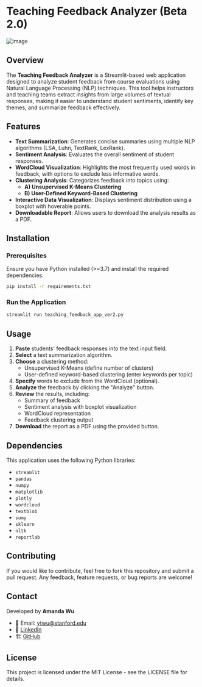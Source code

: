 # Teaching Feedback Analyzer (Beta 2.0)
![image](https://github.com/user-attachments/assets/761340fb-e556-4e47-9fb9-b4aaeeed1326)

## Overview
The **Teaching Feedback Analyzer** is a Streamlit-based web application designed to analyze student feedback from course evaluations using Natural Language Processing (NLP) techniques. This tool helps instructors and teaching teams extract insights from large volumes of textual responses, making it easier to understand student sentiments, identify key themes, and summarize feedback effectively.

## Features
- **Text Summarization**: Generates concise summaries using multiple NLP algorithms (LSA, Luhn, TextRank, LexRank).
- **Sentiment Analysis**: Evaluates the overall sentiment of student responses.
- **WordCloud Visualization**: Highlights the most frequently used words in feedback, with options to exclude less informative words.
- **Clustering Analysis**: Categorizes feedback into topics using:
  - **A) Unsupervised K-Means Clustering**
  - **B) User-Defined Keyword-Based Clustering**
- **Interactive Data Visualization**: Displays sentiment distribution using a boxplot with hoverable points.
- **Downloadable Report**: Allows users to download the analysis results as a PDF.

## Installation
### Prerequisites
Ensure you have Python installed (>=3.7) and install the required dependencies:
```sh
pip install -r requirements.txt
```

### Run the Application
```sh
streamlit run teaching_feedback_app_ver2.py
```

## Usage
1. **Paste** students' feedback responses into the text input field.
2. **Select** a text summarization algorithm.
3. **Choose** a clustering method:
   - Unsupervised K-Means (define number of clusters)
   - User-defined keyword-based clustering (enter keywords per topic)
4. **Specify** words to exclude from the WordCloud (optional).
5. **Analyze** the feedback by clicking the "Analyze" button.
6. **Review** the results, including:
   - Summary of feedback
   - Sentiment analysis with boxplot visualization
   - WordCloud representation
   - Feedback clustering output
7. **Download** the report as a PDF using the provided button.

## Dependencies
This application uses the following Python libraries:
- `streamlit`
- `pandas`
- `numpy`
- `matplotlib`
- `plotly`
- `wordcloud`
- `textblob`
- `sumy`
- `sklearn`
- `nltk`
- `reportlab`

## Contributing
If you would like to contribute, feel free to fork this repository and submit a pull request. Any feedback, feature requests, or bug reports are welcome!

## Contact
Developed by **Amanda Wu**
- 📧 Email: ytwu@stanford.edu
- 🔗 [LinkedIn](https://www.linkedin.com/in/yingtong-amanda-wu-48939021b/)
- 🏗️ [GitHub](https://github.com/YingtongAamandaWu)

## License
This project is licensed under the MIT License - see the LICENSE file for details.

